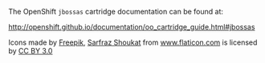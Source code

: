 The OpenShift `jbossas` cartridge documentation can be found at:

http://openshift.github.io/documentation/oo_cartridge_guide.html#jbossas


<div>Icons made by <a href="http://www.freepik.com" title="Freepik">Freepik</a>, <a href="http://www.flaticon.com/authors/sarfraz-shoukat" title="Sarfraz Shoukat">Sarfraz Shoukat</a> from <a href="http://www.flaticon.com" title="Flaticon">www.flaticon.com</a>             is licensed by <a href="http://creativecommons.org/licenses/by/3.0/" title="Creative Commons BY 3.0">CC BY 3.0</a></div>